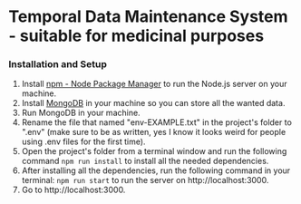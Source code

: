 # Temporal Data Maintenance System - suitable for medicinal purposes

### Installation and Setup

1. Install [npm - Node Package Manager](https://docs.npmjs.com/downloading-and-installing-node-js-and-npm) to run the Node.js server on your machine.
1. Install [MongoDB](https://docs.mongodb.com/manual/tutorial/install-mongodb-on-windows) in your machine so you can store all the wanted data.
1. Run MongoDB in your machine.
1. Rename the file that named "env-EXAMPLE.txt" in the project's folder to ".env" (make sure to be as written, yes I know it looks weird for people using .env files for the first time).
1. Open the project's folder from a terminal window and run the following command `npm run install` to install all the needed dependencies.
1. After installing all the dependencies, run the following command in your terminal: `npm run start` to run the server on http://localhost:3000.
1. Go to http://localhost:3000.